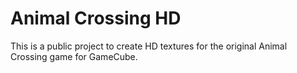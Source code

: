 # Animal Crossing HD

This is a public project to create HD textures for the original Animal Crossing game for GameCube.


